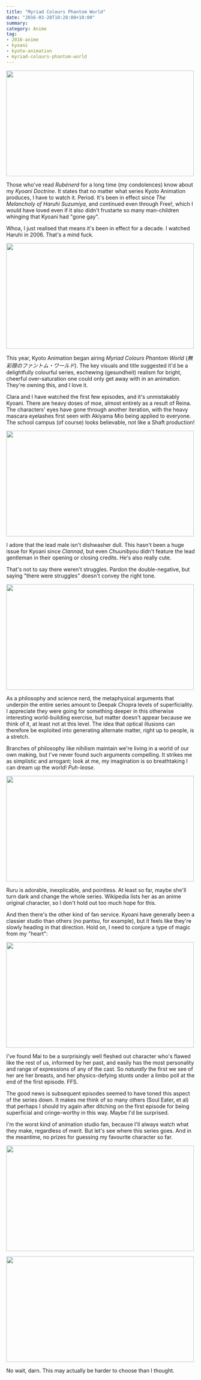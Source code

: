```yaml
---
title: "Myriad Colours Phantom World"
date: "2016-03-28T10:28:00+10:00"
summary:
category: Anime
tag:
- 2016-anime
- kyoani
- kyoto-animation
- myriad-colours-phantom-world
---
```

<p><img src="https://rubenerd.com/files/2016/anime-mcpw01-cast.jpg" srcset="https://rubenerd.com/files/2016/anime-mcpw01-cast.jpg 1x, https://rubenerd.com/files/2016/anime-mcpw01-cast@2x.jpg 2x" alt="" style="width:500px; height:281px" /></p>

Those who've read *Rubénerd* for a long time (my condolences) know about my *Kyoani Doctrine*. It states that no matter what series Kyoto Animation produces, I have to watch it. Period. It's been in effect since *The Melancholy of Haruhi Suzumiya*, and continued even through Free!, which I would have loved even if it also didn't frustarte so many man-children whinging that Kyoani had "gone gay".

Whoa, I just realised that means it's been in effect for a decade. I watched Haruhi in 2006. That's a mind fuck.

<p><img src="https://rubenerd.com/files/2016/anime-mcpw01-colour.jpg" srcset="https://rubenerd.com/files/2016/anime-mcpw01-colour.jpg 1x, https://rubenerd.com/files/2016/anime-mcpw01-colour@2x.jpg 2x" alt="" style="width:500px; height:281px" /></p>

This year, Kyoto Animation began airing *Myriad Colours Phantom World* (*無彩限のファントム・ワールド*). The key visuals and title suggested it'd be a delightfully colourful series, eschewing (gesundheit) realism for bright, cheerful over-saturation one could only get away with in an animation. They're owning this, and I love it.

Clara and I have watched the first few episodes, and it's unmistakably Kyoani. There are heavy doses of moe, almost entirely as a result of Reina. The characters' eyes have gone through another iteration, with the heavy mascara eyelashes first seen with Akiyama Mio being applied to everyone. The school campus (of course) looks believable, not like a Shaft production!

<p><img src="https://rubenerd.com/files/2016/anime-mcpw01-haruhiko.jpg" srcset="https://rubenerd.com/files/2016/anime-mcpw01-haruhiko.jpg 1x, https://rubenerd.com/files/2016/anime-mcpw01-haruhiko@2x.jpg 2x" alt="" style="width:500px; height:281px" /></p>

I adore that the lead male isn't dishwasher dull. This hasn't been a huge issue for Kyoani since *Clannad*, but even *Chuunibyou* didn't feature the lead gentleman in their opening or closing credits. He's also really cute.

That's not to say there weren't struggles. Pardon the double-negative, but saying "there were struggles" doesn't convey the right tone.

<p><img src="https://rubenerd.com/files/2016/anime-mcpw01-philosophy.jpg" srcset="https://rubenerd.com/files/2016/anime-mcpw01-philosophy.jpg 1x, https://rubenerd.com/files/2016/anime-mcpw01-philosophy@2x.jpg 2x" alt="" style="width:500px; height:281px" /></p>

As a philosophy and science nerd, the metaphysical arguments that underpin the entire series amount to Deepak Chopra levels of superficiality. I appreciate they were going for something deeper in this otherwise interesting world-building exercise, but matter doesn't appear because we think of it, at least not at this level. The idea that optical illusions can therefore be exploited into generating alternate matter, right up to people, is a stretch.

Branches of philosophy like nihilism maintain we're living in a world of our own making, but I've never found such arguments compelling. It strikes me as simplistic and arrogant; look at me, my imagination is so breathtaking I can dream up the world! *Puh-lease*.

<p><img src="https://rubenerd.com/files/2016/anime-mcpw01-pointless.jpg" srcset="https://rubenerd.com/files/2016/anime-mcpw01-pointless.jpg 1x, https://rubenerd.com/files/2016/anime-mcpw01-pointless@2x.jpg 2x" alt="" style="width:500px; height:281px" /></p>

Ruru is adorable, inexplicable, and pointless. At least so far, maybe she'll turn dark and change the whole series. Wikipedia lists her as an anime original character, so I don't hold out too much hope for this.

And then there's the other kind of fan service. Kyoani have generally been a classier studio than others (no pantsu, for example), but it feels like they're slowly heading in that direction. Hold on, I need to conjure a type of magic from my "heart":

<p><img src="https://rubenerd.com/files/2016/anime-mcpw01-groan.jpg" srcset="https://rubenerd.com/files/2016/anime-mcpw01-groan.jpg 1x, https://rubenerd.com/files/2016/anime-mcpw01-groan@2x.jpg 2x" alt="" style="width:500px; height:281px" /></p>

I've found Mai to be a surprisingly well fleshed out character who's flawed like the rest of us, informed by her past, and easily has the most personality and range of expressions of any of the cast. So *naturally* the first we see of her are her breasts, and her physics-defying stunts under a limbo poll at the end of the first episode. FFS.

The good news is subsequent episodes seemed to have toned this aspect of the series down. It makes me think of so many others (Soul Eater, et al) that perhaps I should try again after ditching on the first episode for being superficial and cringe-worthy in this way. Maybe I'd be surprised.

I'm the worst kind of animation studio fan, because I'll always watch what they make, regardless of merit. But let's see where this series goes. And in the meantime, no prizes for guessing my favourite character so far.

<p><img src="https://rubenerd.com/files/2016/anime-mcpw01-cute.jpg" srcset="https://rubenerd.com/files/2016/anime-mcpw01-cute.jpg 1x, https://rubenerd.com/files/2016/anime-mcpw01-cute@2x.jpg 2x" alt="" style="width:500px; height:281px" /></p>

<p><img src="https://rubenerd.com/files/2016/anime-mcpw01-expression.jpg" srcset="https://rubenerd.com/files/2016/anime-mcpw01-expression.jpg 1x, https://rubenerd.com/files/2016/anime-mcpw01-expression@2x.jpg 2x" alt="" style="width:500px; height:281px" /></p>

No wait, darn. This may actually be harder to choose than I thought.

